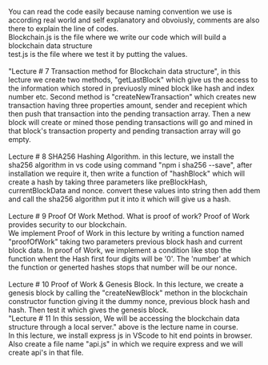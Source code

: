 You can read the code easily because naming convention we use is according real world and self explanatory and obvoiusly, comments are also there to explain the line of codes.
<br>
Blockchain.js is the file where we write our code which will build a blockchain data structure 
<br>
test.js is the file where we test it by putting the values.
<br>
<br>
"Lecture # 7 Transaction method for Blockchain data structure", in this lecture we create two methods, "getLastBlock" which give us the access to the information which stored in previuosly mined block like hash and index number etc. Second method is "createNewTransaction" which creates new transaction having three properties amount, sender and recepient which then push that transaction into the pending transaction array. Then a new block will create or mined those pending transactions will go and mined in that block's transaction property and pending transaction array will go empty.
<br>
<br>
Lecture # 8 SHA256 Hashing Algorithm. in this lecture, we install the sha256 algorithm in vs code using command "npm i sha256 --save", after installation we require it, then write a function of "hashBlock" which will create a hash by taking three parameters like preBlockHash, currentBlockData and nonce. convert these values into string then add them and call the sha256 algorithm put it into it which will give us a hash. 
<br>
<br>
Lecture # 9 Proof Of Work Method. What is proof of work? Proof of Work provides security to our blockchain. 
<br>
We implement Proof of Work in this lecture by writing a function named "proofOfWork" taking two parameters previous block hash and current block data. In proof of Work, we implement a condition like stop the function whent the Hash first four digits will be '0'. The 'number' at which the function or generted hashes stops that number will be our nonce.
<br>
<br>
Lecture # 10 Proof of Work & Genesis Block. In this lecture, we create a genesis block by calling the "createNewBlock" methon in the blockchain constructor function giving it the dummy nonce, previous block hash and hash. Then test it which gives the genesis block.
<br>
"Lecture # 11 In this session, We will be accessing the blockchain data structure through a local server."
above is the lecture name in course.
<br>
In this lecture, we install express js in VScode to hit end points in browser. Also create a file name "api.js" in which we require express and we will create api's in that file. 